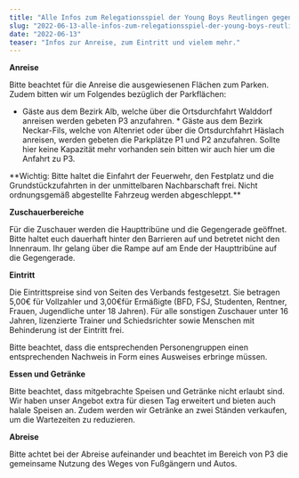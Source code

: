 ```yaml
---
title: "Alle Infos zum Relegationsspiel der Young Boys Reutlingen gegen den TSV Oberensingen"
slug: "2022-06-13-alle-infos-zum-relegationsspiel-der-young-boys-reutlingen-gegen-den-tsv-oberensingen"
date: "2022-06-13"
teaser: "Infos zur Anreise, zum Eintritt und vielem mehr."
---
```

**Anreise**

Bitte beachtet für die Anreise die ausgewiesenen Flächen zum Parken. Zudem bitten wir um Folgendes bezüglich der Parkflächen:


<ul class="list-normal"> 	<li>Gäste aus dem Bezirk Alb, welche über die Ortsdurchfahrt Walddorf anreisen werden gebeten P3 anzufahren.
* Gäste aus dem Bezirk Neckar-Fils, welche von Altenriet oder über die Ortsdurchfahrt Häslach anreisen, werden gebeten die Parkplätze P1 und P2 anzufahren. Sollte hier keine Kapazität mehr vorhanden sein bitten wir auch hier um die Anfahrt zu P3.</li> </ul>
**Wichtig: Bitte haltet die Einfahrt der Feuerwehr, den Festplatz und die Grundstückzufahrten in der unmittelbaren Nachbarschaft frei. Nicht ordnungsgemäß abgestellte Fahrzeug werden abgeschleppt.**



**Zuschauerbereiche**

Für die Zuschauer werden die Haupttribüne und die Gegengerade geöffnet. Bitte haltet euch dauerhaft hinter den Barrieren auf und betretet nicht den Innenraum. Ihr gelang über die Rampe auf am Ende der Haupttribüne auf die Gegengerade.



**Eintritt**

Die Eintrittspreise sind von Seiten des Verbands festgesetzt. Sie betragen 5,00€ für Vollzahler und 3,00€für Ermäßigte (BFD, FSJ, Studenten, Rentner, Frauen, Jugendliche unter 18 Jahren). Für alle sonstigen Zuschauer unter 16 Jahren, lizenzierte Trainer und Schiedsrichter sowie Menschen mit Behinderung ist der Eintritt frei.


Bitte beachtet, dass die entsprechenden Personengruppen einen entsprechenden Nachweis in Form eines Ausweises erbringe müssen.



**Essen und Getränke**

Bitte beachtet, dass mitgebrachte Speisen und Getränke nicht erlaubt sind. Wir haben unser Angebot extra für diesen Tag erweitert und bieten auch halale Speisen an. Zudem werden wir Getränke an zwei Ständen verkaufen, um die Wartezeiten zu reduzieren.



**Abreise**

Bitte achtet bei der Abreise aufeinander und beachtet im Bereich von P3 die gemeinsame Nutzung des Weges von Fußgängern und Autos.
